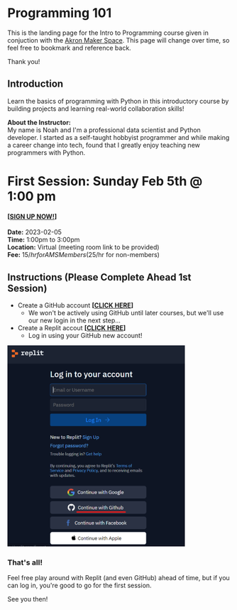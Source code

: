 # Programming 101
This is the landing page for the Intro to Programming course given in conjuction with the [Akron Maker Space](https://akronmakerspace.org/). This page will change over time, so feel free to bookmark and reference back.

Thank you!

## Introduction
Learn the basics of programming with Python in this introductory course by building projects and learning real-world collaboration skills!

**About the Instructor:**  
My name is Noah and I'm a professional data scientist and Python developer. I started as a self-taught hobbyist programmer and while making a career change into tech, found that I greatly enjoy teaching new programmers with Python.

# First Session: Sunday Feb 5th @ 1:00 pm

#### [[SIGN UP NOW!](https://docs.google.com/forms/d/e/1FAIpQLSeQFrRjjD6vaugK-CW13LAds3elkYa8ziQscWZOTx7sEfEf0A/viewform?usp=sf_link)]

**Date:** 2023-02-05  
**Time:** 1:00pm to 3:00pm  
**Location:** Virtual (meeting room link to be provided)  
**Fee:** $15/hr for AMS Members ($25/hr for non-members)

## Instructions (Please Complete Ahead 1st Session)

- Create a GitHub account **[[CLICK HERE](https://github.com/login)]**
    - We won't be actively using GitHub until later courses, but we'll use our new login in the next step...
- Create a Replit accout **[[CLICK HERE](https://replit.com/login)]**
    - Log in using your GitHub new account!

<img src="./image/replit_login.png" width=400 />

### That's all!

Feel free play around with Replit (and even GitHub) ahead of time, but if you can log in, you're good to go for the first session.

See you then!
